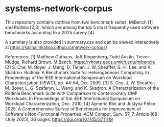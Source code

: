 # systems-network-corpus

This repository contains dotfiles from two benchmark suites, MiBench [1] and Rodinia [2,3], which are among the top 5 most frequently used software benchmarks according to a 2025 survey [4].

A summary is also provided in summary.csv and can be viewed interactively at https://kalinalinkalina.github.io/network-corpus/

References:
[1] Matthew Guthaus, Jeff Ringenberg, Todd Austin, Trevor Mudge, Richard Brown. MiBench. https://vhosts.eecs.umich.edu/mibench/
[2] S. Che, M. Boyer, J. Meng, D. Tarjan, J. W. Sheaffer, S.-H. Lee, and K. Skadron. Rodinia: A Benchmark Suite for Heterogeneous Computing. In Proceedings of the IEEE International Symposium on Workload Characterization (IISWC), pp. 44-54, Oct. 2009.
[3] S. Che, J. W. Sheaffer, M. Boyer, L. G. Szafaryn, L. Wang, and K. Skadron. A Characterization of the Rodinia Benchmark Suite with Comparison to Contemporary CMP Workloads. In Proceedings of the IEEE International Symposium on Workload Characterization, Dec. 2010.
[4] Aymeric Blot and Justyna Petke. 2025. A Comprehensive Survey of Benchmarks for Improvement of Software's Non-Functional Properties. ACM Comput. Surv. 57, 7, Article 168 (July 2025), 36 pages. https://doi.org/10.1145/3711119

